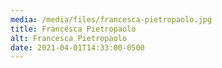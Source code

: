 ```yaml
---
media: /media/files/francesca-pietropaolo.jpg
title: Francesca Pietropaolo
alt: Francesca Pietropaolo
date: 2021-04-01T14:33:00-0500
---
```

